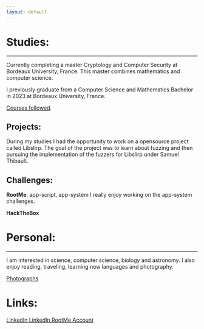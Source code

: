 ```yaml
---
layout: default
---
```


# Studies:
* * *

Currently completing a master Cryptology and Computer Security at Bordeaux University, France. This master combines mathematics and computer science.

I previously graduate from a Computer Science and Mathematics Bachelor in 2023 at Bordeaux University, France.

[Courses followed](./courses.html).

## Projects:

During my studies I had the opportunity to work on a opensource project called Libslirp. The goal of the project was to learn about fuzzing and then pursuing the implementation of the fuzzers for Libslirp under Samuel Thibault.

## Challenges:

**RootMe**: app-script, app-system
I really enjoy working on the app-system challenges.

**HackTheBox**

# Personal:
* * *
I am interested in science, computer science, biology and astronomy. I also enjoy reading, traveling, learning new languages and photography.

[Photographs](./photographs.html)

# Links:
<a href="https://www.linkedin.com/in/maëlie-chan-peng-548a04327/">  LinkedIn </a>
<a href="https://github.com/maeliech">  LinkedIn </a>
<a href="https://www.root-me.org/maengo?lang=eng"> RootMe Account </a>


